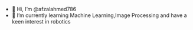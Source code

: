 - 👋 Hi, I’m @afzalahmed786
- 🌱 I’m currently learning Machine Learning,Image Processing and have a keen interest in robotics

<!---
afzalahmed786/afzalahmed786 is a ✨ special ✨ repository because its `README.md` (this file) appears on your GitHub profile.
You can click the Preview link to take a look at your changes.
--->
